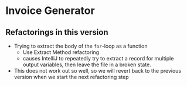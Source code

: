 # Invoice Generator

## Refactorings in this version

- Trying to extract the body of the `for`-loop as a function
    - Use Extract Method refactoring
    - causes IntelliJ to repeatedly try to extract a record for multiple output
      variables, then leave the file in a broken state.
- This does not work out so well, so we will revert back to the previous version when
  we start the next refactoring step 